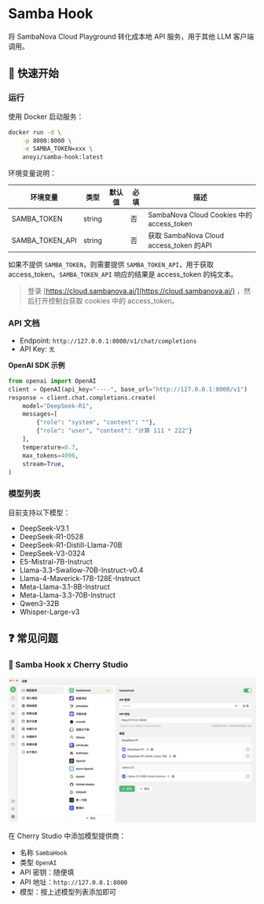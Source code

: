 # Samba Hook

将 SambaNova Cloud Playground 转化成本地 API 服务，用于其他 LLM 客户端调用。

## 🚀 快速开始

### 运行

使用 Docker 启动服务：

```bash
docker run -d \
    -p 8000:8000 \
    -e SAMBA_TOKEN=xxx \
    anoyi/samba-hook:latest
```

环境变量说明：

| 环境变量        | 类型   | 默认值 | 必填 | 描述                                      |
| --------------- | ------ | ------ | ---- | ----------------------------------------- |
| SAMBA_TOKEN     | string |        | 否   | SambaNova Cloud Cookies 中的 access_token |
| SAMBA_TOKEN_API | string |        | 否   | 获取 SambaNova Cloud access_token 的API   |

如果不提供 `SAMBA_TOKEN`，则需要提供 `SAMBA_TOKEN_API`，用于获取 access_token。`SAMBA_TOKEN_API` 响应的结果是 access_token 的纯文本。

> 登录 [https://cloud.sambanova.ai/](https://cloud.sambanova.ai/) ，然后打开控制台获取 cookies 中的 access_token。

### API 文档

- Endpoint: `http://127.0.0.1:8000/v1/chat/completions`
- API Key: `无`

**OpenAI SDK 示例**

```python
from openai import OpenAI
client = OpenAI(api_key="----", base_url="http://127.0.0.1:8000/v1")
response = client.chat.completions.create(  
    model="DeepSeek-R1",  
    messages=[    
        {"role": "system", "content": ""},  
        {"role": "user", "content": "计算 111 * 222"}  
    ],  
    temperature=0.7,  
    max_tokens=4096,
    stream=True,
)  
```


### 模型列表

目前支持以下模型：

- DeepSeek-V3.1
- DeepSeek-R1-0528
- DeepSeek-R1-Distill-Llama-70B
- DeepSeek-V3-0324
- E5-Mistral-7B-Instruct
- Llama-3.3-Swallow-70B-Instruct-v0.4
- Llama-4-Maverick-17B-128E-Instruct
- Meta-Llama-3.1-8B-Instruct
- Meta-Llama-3.3-70B-Instruct
- Qwen3-32B
- Whisper-Large-v3

## ❓ 常见问题

### 🍒 Samba Hook x Cherry Studio

![](./imgs/cherry-studio.png)

在 Cherry Studio 中添加模型提供商：
- 名称 `SambaHook`
- 类型 `OpenAI`
- API 密钥：随便填
- API 地址：`http://127.0.0.1:8000`
- 模型：按上述模型列表添加即可
